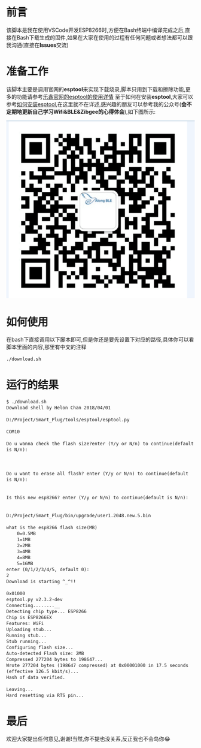 # 前言
该脚本是我在使用VSCode开发ESP8266时,方便在Bash终端中编译完成之后,直接在Bash下载生成的固件,如果在大家在使用的过程有任何问题或者想法都可以跟我沟通(直接在**Issues**交流)

# 准备工作
该脚本主要是调用官网的**esptool**来实现下载烧录,脚本只用到下载和擦除功能,更多的功能请参考[乐鑫官网的esptool的使用详情](https://github.com/espressif/esptool)
至于如何在安装**esptool**,大家可以参考[如何安装esptool](https://github.com/espressif/esptool),在这里就不在详述,感兴趣的朋友可以参考我的公众号(**会不定期地更新自己学习Wifi&BLE&Zibgee的心得体会**),如下图所示:

![公众号](https://raw.githubusercontent.com/xiaolongba/picture/master/QRcode.png)

# 如何使用
在bash下直接调用以下脚本即可,但是你还是要先设置下对应的路径,具体你可以看脚本里面的内容,那里有中文的注释
```
./download.sh
```

# 运行的结果

```
$ ./download.sh
Download shell by Helon Chan 2018/04/01

D:/Project/Smart_Plug/tools/esptool/esptool.py

COM10

Do u wanna check the flash size?enter (Y/y or N/n) to continue(default is N/n):



Do u want to erase all flash? enter (Y/y or N/n) to continue(default is N/n):


Is this new esp8266? enter (Y/y or N/n) to continue(default is N/n):


D:/Project/Smart_Plug/bin/upgrade/user1.2048.new.5.bin

what is the esp8266 flash size(MB)
    0=0.5MB
    1=1MB
    2=2MB
    3=4MB
    4=8MB
    5=16MB
enter (0/1/2/3/4/5, default 0):
2
Download is starting ^_^!!

0x01000
esptool.py v2.3.2-dev
Connecting........__
Detecting chip type... ESP8266
Chip is ESP8266EX
Features: WiFi
Uploading stub...
Running stub...
Stub running...
Configuring flash size...
Auto-detected Flash size: 2MB
Compressed 277204 bytes to 198647...
Wrote 277204 bytes (198647 compressed) at 0x00001000 in 17.5 seconds (effective 126.5 kbit/s)...
Hash of data verified.

Leaving...
Hard resetting via RTS pin...
```
# 最后
欢迎大家提出任何意见,谢谢!当然,你不提也没关系,反正我也不会鸟你:joy:
